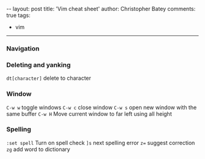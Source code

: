 --
layout: post
title: 'Vim cheat sheet'
author: Christopher Batey
comments: true
tags:
- vim  
---

### Navigation


### Deleting and yanking

`dt[character]` delete to character

### Window

`C-w w` toggle windows
`C-w c` close window
`C-w s` open new window with the same buffer
`C-w H` Move current window to far left using all height

### Spelling

`:set spell` Turn on spell check
`]s` next spelling error
`z=` suggest correction
`zg` add word to dictionary

